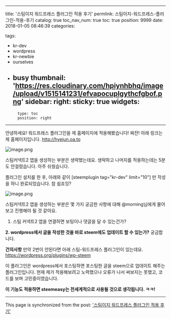 
---
title: '스팀이지 워드프레스 플러그인 적용 후기'
permlink: 스팀이지-워드프레스-플러그인-적용-후기
catalog: true
toc_nav_num: true
toc: true
position: 9999
date: 2018-01-05 08:46:39
categories:

tags:
- kr-dev
- wordpress
- kr-newbie
- ourselves
- busy
thumbnail: 'https://res.cloudinary.com/hpiynhbhq/image/upload/v1515141231/efvapocuplgythcfgbof.png'
sidebar:
    right:
        sticky: true
widgets:
    -
        type: toc
        position: right
---


안녕하세요!
워드프레스 플러그인을 
제 홈페이지에 적용해봤습니다!
짜잔! 아래 링크는 제 홈페이지입니다.
<a href="http://hyejun.oa.to">http://hyejun.oa.to</a>

![image.png](https://res.cloudinary.com/hpiynhbhq/image/upload/v1515141231/efvapocuplgythcfgbof.png)

스팀커넥트2 앱을 생성하는 부분은 생략했는데요.
생략하고 나머지를 적용하는데는 5분도 안걸렸습니다.
아주 쉬웠습니다.

플러그인 설치를 한 후, 
아래와 같이 
[steemplugin tag="kr-dev" limit="10"] 만 작성을 하니
완료되었습니다.
참 쉽죠잉?

![image.png](https://res.cloudinary.com/hpiynhbhq/image/upload/v1515141389/f2jcfnlbtcte8hjx5afy.png)

스팀커넥트2 앱을 생성하는 부분은
몇 가지 궁금한 사항에 대해 @morning님에게 물어보고 진행해야 될 것 같아요.

1. 스팀 커넥트2 앱을 연결하면
보팅이나 댓글을 달 수 있는건가?

**2. wordpress에서 글을 작성한 것을 바로 steem에도 업데이트 할 수 있는가?**
궁금합니다.

**건의사항**
만약 2번이 안된다면 아래 스팀-워드프레스 플러그인이 있는데요.
<a href="https://wordpress.org/plugins/wp-steem">https://wordpress.org/plugins/wp-steem</a>


이 플러그인은 wordpress에서 포스팅하면 포스팅한 글을 steem으로 업데이트 해주는 플러그인입니다.
현재 제가 적용해보려고 노력했으나 오류가 나서 써보지는 못했고, 코드를 보며 고민중이였습니다.

**이 기능도 적용하면 steemeasy는 전세계적으로 사용될 것으로 생각됩니다. ㅋㅋ!**

- - -

This page is synchronized from the post: ['스팀이지 워드프레스 플러그인 적용 후기'](https://steempeak.com/@jacobyu/3zujr7)
